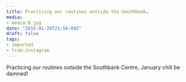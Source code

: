 ```yaml
---
title: Practicing our routines outside the Southbank…
media:
- media-0.jpg
date: "2015-01-20T21:56:09Z"
draft: false
tags:
- imported
- from-instagram
---
```

Practicing our routines outside the Southbank Centre, January chill be damned\!
